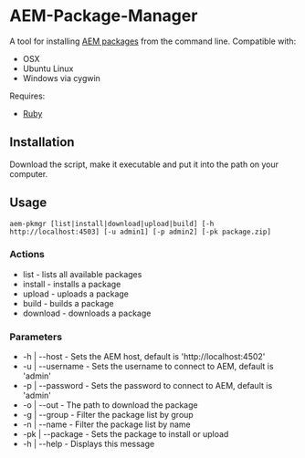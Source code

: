 # AEM-Package-Manager

A tool for installing [AEM packages](https://docs.adobe.com/docs/en/aem/6-0/administer/content/package-manager.html) from the command line. Compatible with:

 * OSX
 * Ubuntu Linux
 * Windows via cygwin

Requires:

* [Ruby](https://www.ruby-lang.org/en/downloads/)

## Installation

Download the script, make it executable and put it into the path on your computer.

## Usage

`aem-pkmgr [list|install|download|upload|build] [-h http://localhost:4503] [-u admin1] [-p admin2] [-pk package.zip]`

### Actions

 * list            - lists all available packages
 * install         - installs a package
 * upload          - uploads a package
 * build           - builds a package
 * download        - downloads a package

### Parameters

 * -h  | --host     - Sets the AEM host, default is 'http://localhost:4502'
 * -u  | --username - Sets the username to connect to AEM, default is 'admin'
 * -p  | --password - Sets the password to connect to AEM, default is 'admin'
 * -o  | --out      - The path to download the package
 * -g  | --group    - Filter the package list by group
 * -n  | --name     - Filter the package list by name
 * -pk | --package  - Sets the package to install or upload
 * -h  | --help     - Displays this message
